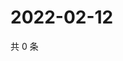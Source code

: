# 2022-02-12

共 0 条

<!-- BEGIN WEIBO -->
<!-- 最后更新时间 Sat Feb 12 2022 22:00:46 GMT+0800 (China Standard Time) -->

<!-- END WEIBO -->
